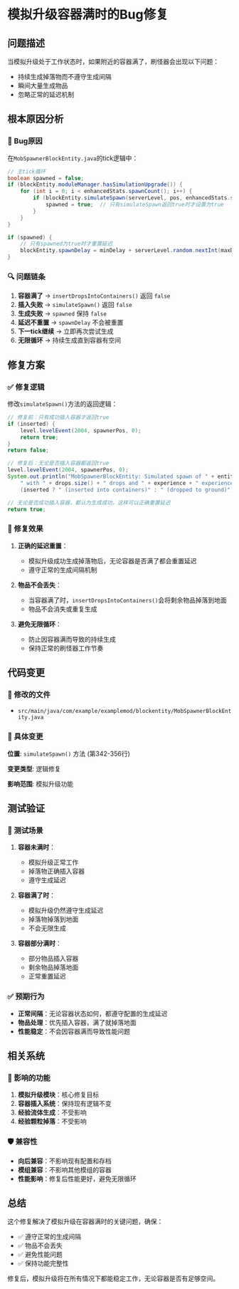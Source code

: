 # 模拟升级容器满时的Bug修复

## 问题描述

当模拟升级处于工作状态时，如果附近的容器满了，刷怪器会出现以下问题：
- 持续生成掉落物而不遵守生成间隔
- 瞬间大量生成物品
- 忽略正常的延迟机制

## 根本原因分析

### 🐛 Bug原因

在`MobSpawnerBlockEntity.java`的tick逻辑中：

```java
// 主tick循环
boolean spawned = false;
if (blockEntity.moduleManager.hasSimulationUpgrade()) {
    for (int i = 0; i < enhancedStats.spawnCount(); i++) {
        if (blockEntity.simulateSpawn(serverLevel, pos, enhancedStats.spawnRange())) {
            spawned = true;  // 只有simulateSpawn返回true时才设置为true
        }
    }
}

if (spawned) {
    // 只有spawned为true时才重置延迟
    blockEntity.spawnDelay = minDelay + serverLevel.random.nextInt(maxDelay - minDelay + 1);
}
```

### 🔍 问题链条

1. **容器满了** → `insertDropsIntoContainers()` 返回 `false`
2. **插入失败** → `simulateSpawn()` 返回 `false`
3. **生成失败** → `spawned` 保持 `false`
4. **延迟不重置** → `spawnDelay` 不会被重置
5. **下一tick继续** → 立即再次尝试生成
6. **无限循环** → 持续生成直到容器有空间

## 修复方案

### ✅ 修复逻辑

修改`simulateSpawn()`方法的返回逻辑：

```java
// 修复前：只有成功插入容器才返回true
if (inserted) {
    level.levelEvent(2004, spawnerPos, 0);
    return true;
}
return false;

// 修复后：无论是否插入容器都返回true
level.levelEvent(2004, spawnerPos, 0);
System.out.println("MobSpawnerBlockEntity: Simulated spawn of " + entityType.getDescriptionId() +
    " with " + drops.size() + " drops and " + experience + " experience using FakePlayer" +
    (inserted ? " (inserted into containers)" : " (dropped to ground)"));

// 无论是否成功插入容器，都认为生成成功，这样可以正确重置延迟
return true;
```

### 🎯 修复效果

1. **正确的延迟重置**：
   - 模拟升级成功生成掉落物后，无论容器是否满了都会重置延迟
   - 遵守正常的生成间隔机制

2. **物品不会丢失**：
   - 当容器满了时，`insertDropsIntoContainers()`会将剩余物品掉落到地面
   - 物品不会消失或重复生成

3. **避免无限循环**：
   - 防止因容器满而导致的持续生成
   - 保持正常的刷怪器工作节奏

## 代码变更

### 📝 修改的文件
- `src/main/java/com/example/examplemod/blockentity/MobSpawnerBlockEntity.java`

### 🔧 具体变更

**位置**: `simulateSpawn()` 方法 (第342-356行)

**变更类型**: 逻辑修复

**影响范围**: 模拟升级功能

## 测试验证

### 🧪 测试场景

1. **容器未满时**：
   - 模拟升级正常工作
   - 掉落物正确插入容器
   - 遵守生成延迟

2. **容器满了时**：
   - 模拟升级仍然遵守生成延迟
   - 掉落物掉落到地面
   - 不会无限生成

3. **容器部分满时**：
   - 部分物品插入容器
   - 剩余物品掉落地面
   - 正常重置延迟

### ✅ 预期行为

- **正常间隔**：无论容器状态如何，都遵守配置的生成延迟
- **物品处理**：优先插入容器，满了就掉落地面
- **性能稳定**：不会因容器满而导致性能问题

## 相关系统

### 🔗 影响的功能

1. **模拟升级模块**：核心修复目标
2. **容器插入系统**：保持现有逻辑不变
3. **经验流体生成**：不受影响
4. **经验颗粒掉落**：不受影响

### 🛡️ 兼容性

- **向后兼容**：不影响现有配置和存档
- **模组兼容**：不影响其他模组的容器
- **性能影响**：修复后性能更好，避免无限循环

## 总结

这个修复解决了模拟升级在容器满时的关键问题，确保：
- ✅ 遵守正常的生成间隔
- ✅ 物品不会丢失
- ✅ 避免性能问题
- ✅ 保持功能完整性

修复后，模拟升级将在所有情况下都能稳定工作，无论容器是否有足够空间。
